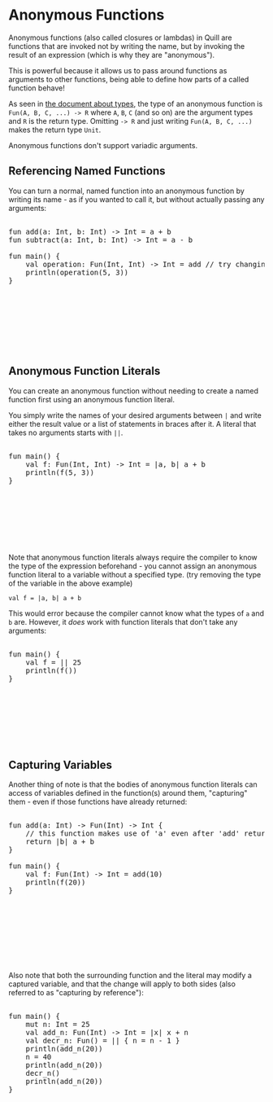 
# Anonymous Functions

Anonymous functions (also called closures or lambdas) in Quill are functions that are invoked not by writing the
name, but by invoking the result of an expression
(which is why they are "anonymous").

This is powerful because it allows us to pass around functions as arguments to
other functions, being able to define how parts of a called function behave!

As seen in [the document about types](types.md), the type of an anonymous
function is `Fun(A, B, C, ...) -> R` where `A`, `B`, `C` (and so on) are 
the argument types and `R` is the return type. Omitting `-> R` and just writing 
`Fun(A, B, C, ...)` makes the return type `Unit`.

Anonymous functions don't support variadic arguments.

## Referencing Named Functions

You can turn a normal, named function into an anonymous function by writing its 
name - as if you wanted to call it, but without actually passing any arguments:

<pre><div class="embedded-playground" style="height: 16rem">
fun add(a: Int, b: Int) -> Int = a + b
fun subtract(a: Int, b: Int) -> Int = a - b

fun main() {
    val operation: Fun(Int, Int) -> Int = add // try changing 'add' to 'subtract'!
    println(operation(5, 3))
}
</div></pre>

## Anonymous Function Literals

You can create an anonymous function without needing to create a named function 
first using an anonymous function literal. 

You simply write the names of your desired arguments between `|` and write
either the result value or a list of statements in braces after it.
A literal that takes no arguments starts with `||`.

<pre><div class="embedded-playground" style="height: 12.5rem">
fun main() {
    val f: Fun(Int, Int) -> Int = |a, b| a + b
    println(f(5, 3))
}
</div></pre>

Note that anonymous function literals always require the compiler to know the
type of the expression beforehand - you cannot assign an anonymous function
literal to a variable without a specified type. (try removing the type of the variable in the above example)
```
val f = |a, b| a + b
```
This would error because the compiler cannot know what the types of `a` and `b`
are. However, it *does* work with function literals that don't take any arguments:
<pre><div class="embedded-playground" style="height: 12.5rem">
fun main() {
    val f = || 25
    println(f())
}
</div></pre>

## Capturing Variables

Another thing of note is that the bodies of anonymous function literals can
access of variables defined in the function(s) around them, "capturing" them - even if those
functions have already returned:
<pre><div class="embedded-playground" style="height: 18.5rem">
fun add(a: Int) -> Fun(Int) -> Int {
    // this function makes use of 'a' even after 'add' returns
    return |b| a + b
}

fun main() {
    val f: Fun(Int) -> Int = add(10)
    println(f(20))
}
</div></pre>

Also note that both the surrounding function and the literal may modify a
captured variable, and that the change will apply to both sides (also referred to as "capturing by reference"):
<pre><div class="embedded-playground" style="height: 19.5rem">
fun main() {
    mut n: Int = 25
    val add_n: Fun(Int) -> Int = |x| x + n
    val decr_n: Fun() = || { n = n - 1 }
    println(add_n(20))
    n = 40
    println(add_n(20))
    decr_n()
    println(add_n(20))
}
</div></pre>